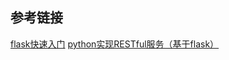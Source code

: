## 参考链接
[flask快速入门](http://www.pythondoc.com/flask/quickstart.html)
[python实现RESTful服务（基于flask）](https://www.jianshu.com/p/6ac1cab17929)
